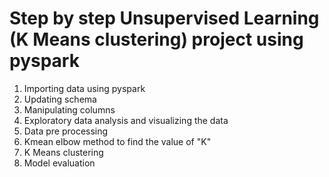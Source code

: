 # Step by step Unsupervised Learning (K Means clustering) project using pyspark
1. Importing data using pyspark
2. Updating schema
3. Manipulating columns
4. Exploratory data analysis and visualizing the data
5. Data pre processing
6. Kmean elbow method to find the value of "K"
7. K Means clustering
8. Model evaluation

